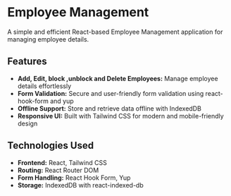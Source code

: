 # Employee Management

A simple and efficient React-based Employee Management application for managing employee details.

## Features

- **Add, Edit, block ,unblock and Delete Employees:** Manage employee details effortlessly
- **Form Validation:** Secure and user-friendly form validation using react-hook-form and yup
- **Offline Support:** Store and retrieve data offline with IndexedDB
- **Responsive UI:** Built with Tailwind CSS for modern and mobile-friendly design

## Technologies Used

- **Frontend:** React, Tailwind CSS
- **Routing:** React Router DOM
- **Form Handling:** React Hook Form, Yup
- **Storage:** IndexedDB with react-indexed-db

